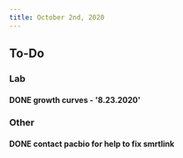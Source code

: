 ```yaml
---
title: October 2nd, 2020
---
```


## **To-Do**
### **Lab**
#### DONE growth curves - '8.23.2020'

### **Other**
#### DONE contact pacbio for help to fix smrtlink

### 
